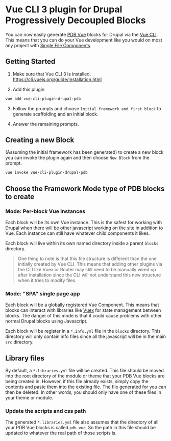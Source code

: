 # Vue CLI 3 plugin for Drupal Progressively Decoupled Blocks

You can now easily generate [PDB Vue](https://www.drupal.org/project/pdb_vue)
blocks for Drupal via the [Vue CLI](https://cli.vuejs.org/). This means that you
can do your Vue development like you would on most any project with [Single File
Components](https://vuejs.org/v2/guide/single-file-components.html).

## Getting Started

1. Make sure that Vue CLI 3 is installed. https://cli.vuejs.org/guide/installation.html

2. Add this plugin

```bash
vue add vue-cli-plugin-drupal-pdb
```

3. Follow the prompts and choose `Initial framework and first block` to
generate scaffolding and an initial block.

4. Answer the remaining prompts.

## Creating a new Block

(Assuming the initial framework has been generated) to create a new block you
can invoke the plugin again and then choose `New Block` from the prompt.

```bash
vue invoke vue-cli-plugin-drupal-pdb
```

## Choose the Framework Mode type of PDB blocks to create

### Mode: Per-block Vue instances

Each block will be its own Vue instance. This is the safest for working with
Drupal when there will be other javascript working on the site in addition to
Vue. Each instance can still have whatever child components it likes.

Each block will live within its own named directory inside a parent `blocks`
directory.

> One thing to note is that this file structure is different than the
one initially created by Vue CLI. This means that adding other plugins via the
CLI like Vuex or Router may still need to be manually wired up after
installation since the CLI will not understand this new structure when it tries
to modify files.

### Mode: "SPA" single page app

Each block will be a globally registered Vue Component. This means that blocks
can interact with libraries like [Vuex](https://vuex.vuejs.org/) for state
management between blocks. The danger of this mode is that it could cause
problems with other normal Drupal blocks using Javascript.

Each block will be register in a `*.info.yml` file in the `blocks` directory.
This directory will only contain info files since all the javascript will be in
the main `src` directory.

## Library files
By default, a `*.libraries.yml` file will be created. This file should be moved
into the root directory of the module or theme that your PDB Vue blocks are
being created in. However, if this file already exists, simply copy the contents
and paste them into the existing file. The file generated for you can then be
deleted. In other words, you should only have one of these files in your theme
or module.

### Update the scripts and css path
The generated `*.libraries.yml` file also assumes that the directory of all your PDB Vue blocks is called
`pdb_vue`. So the path in this file should be updated to whatever the real path
of those scripts is.
